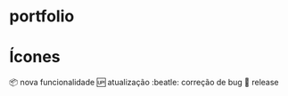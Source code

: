 # portfolio


# Ícones

:package: nova funcionalidade
:up: atualização
:beatle: correção de bug
:checkered_flag: release
